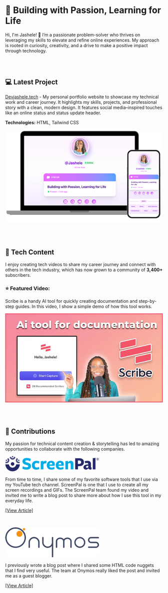 # 💫 Building with Passion, Learning for Life

<!--
**jasheloper/jasheloper** is a ✨ _special_ ✨ repository because its `README.md` (this file) appears on your GitHub profile.

Here are some ideas to get you started:

- 🔭 I’m currently working on ...
- 🌱 I’m currently learning ...
- 👯 I’m looking to collaborate on ...
- 🤔 I’m looking for help with ...
- 💬 Ask me about ...
- 📫 How to reach me: ...
- 😄 Pronouns: ...
- ⚡ Fun fact: ...
-->

Hi, I'm Jashele! 👋 I’m a passionate problem-solver who thrives on leveraging my skills to elevate and refine online experiences. My approach is rooted in curiosity, creativity, and a drive to make a positive impact through technology.

<br><br>



## 💻 Latest Project

[Devjashele.tech](https://devjashele.tech/) - My personal portfolio website to showcase my technical work and career journey. It highlights my skills, projects, and professional story with a clean, modern design. It features social media–inspired touches like an online status and status update header.

**Technologies:** HTML, Tailwind CSS

![Portfolio project preview](/images/portfolio-project-preview.png)


<br><br>



## 🎥 Tech Content

I enjoy creating tech videos to share my career journey and connect with others in the tech industry, which has now grown to a community of **3,400+** subscribers.


### ⭐️ Featured Video:

Scribe is a handy AI tool for quickly creating documentation and step-by-step guides. In this video, I show a simple demo of how this tool works.

[![Watch the latest video](/images/scribe.png)](https://youtu.be/no2xIVDLD8Q)


<br><br>


## 💛 Contributions

My passion for technical content creation & storytelling has led to amazing opportunities to collaborate with the following companies.



![ScreenPal](/images/screenpal.png)

From time to time, I share some of my favorite software tools that I use via my YouTube tech channel. ScreenPal is one that I use to create all my screen recordings and GIFs. The ScreenPal team found my video and invited me to write a blog post to share more about how I use this tool in my everyday life.

[[View Article]](https://screenpal.com/blog/screenpal-for-remote-work-and-content-creation)

<br>

![Onymos](/images/onymos.png)

I previously wrote a blog post where I shared some HTML code nuggets that I find very useful. The team at Onymos really liked the post and invited me as a guest blogger.

[[View Article]](https://onymos.com/blog/mdn-code-nuggets-5-piece-meal/)